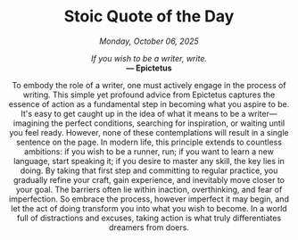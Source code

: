 <h1 align="center">Stoic Quote of the Day</h1>
<p align="center"><em><!--START_SECTION:current-date-->
Monday, October 06, 2025
<!--END_SECTION:current-date--></em></p>
<p align="center">
    <em><!--START_SECTION:quote-text-->
If you wish to be a writer, write.
<!--END_SECTION:quote-text--></em><br>
    <strong>— <!--START_SECTION:quote-author-->
Epictetus
<!--END_SECTION:quote-author--></strong>
</p>

<p align="center" style="max-width:600px;margin:0 auto;">
<!--START_SECTION:quote-interpretation-->
To embody the role of a writer, one must actively engage in the process of writing. This simple yet profound advice from Epictetus captures the essence of action as a fundamental step in becoming what you aspire to be. It's easy to get caught up in the idea of what it means to be a writer—imagining the perfect conditions, searching for inspiration, or waiting until you feel ready. However, none of these contemplations will result in a single sentence on the page. In modern life, this principle extends to countless ambitions: if you wish to be a runner, run; if you want to learn a new language, start speaking it; if you desire to master any skill, the key lies in doing. By taking that first step and committing to regular practice, you gradually refine your craft, gain experience, and inevitably move closer to your goal. The barriers often lie within inaction, overthinking, and fear of imperfection. So embrace the process, however imperfect it may begin, and let the act of doing transform you into what you wish to become. In a world full of distractions and excuses, taking action is what truly differentiates dreamers from doers.
<!--END_SECTION:quote-interpretation-->
</p>
